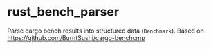 # rust_bench_parser

Parse cargo bench results into structured data (`Benchmark`). Based on https://github.com/BurntSushi/cargo-benchcmp
